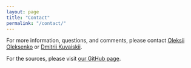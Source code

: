 ```yaml
---
layout: page
title: "Contact"
permalink: "/contact/"
---
```


For more information, questions, and comments, please contact [Oleksii Oleksenko][1] or [Dmitrii Kuvaiskii][2].

For the sources, please visit [our GitHub page][3].


[1]: oleksii.oleksenko@tu-dresden.de
[2]: dmitrii.kuvaiskii@tu-dresden.de
[3]: https://github.com/OleksiiOleksenko/mpx_evaluation/
